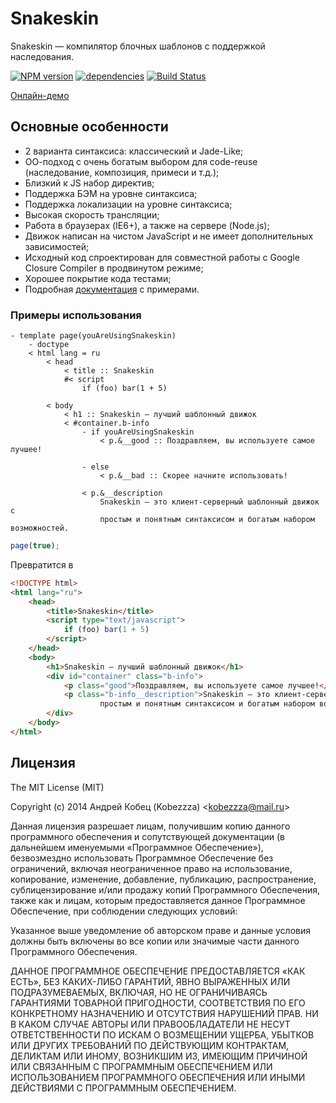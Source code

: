 # Snakeskin

Snakeskin — компилятор блочных шаблонов c поддержкой наследования.

[![NPM version](https://badge.fury.io/js/snakeskin.svg)](http://badge.fury.io/js/snakeskin)
[![dependencies](https://david-dm.org/kobezzza/snakeskin.png)](https://david-dm.org/kobezzza/snakeskin)
[![Build Status](https://travis-ci.org/kobezzza/Snakeskin.svg?branch=master)](https://travis-ci.org/kobezzza/Snakeskin)

[Онлайн-демо](http://jsfiddle.net/kobezzza/NAPWB/10/)

## Основные особенности

* 2 варианта синтаксиса: классический и Jade-Like;
* ОО-подход с очень богатым выбором для code-reuse (наследование, композиция, примеси и т.д.);
* Близкий к JS набор директив;
* Поддержка БЭМ на уровне синтаксиса;
* Поддержка локализации на уровне синтаксиса;
* Высокая скорость трансляции;
* Работа в браузерах (IE6+), а также на сервере (Node.js);
* Движок написан на чистом JavaScript и не имеет дополнительных зависимостей;
* Исходный код спроектирован для совместной работы с Google Closure Compiler в продвинутом режиме;
* Хорошее покрытие кода тестами;
* Подробная [документация](https://github.com/kobezzza/Snakeskin/wiki) с примерами.

### Примеры использования

```
- template page(youAreUsingSnakeskin)
	- doctype
	< html lang = ru
		< head
			< title :: Snakeskin
			#< script
				if (foo) bar(1 + 5)
		
		< body
			< h1 :: Snakeskin — лучший шаблонный движок
			< #container.b-info
				- if youAreUsingSnakeskin
					< p.&__good :: Поздравляем, вы используете самое лучшее!
				
				- else
					< p.&__bad :: Скорее начните использовать!
				
				< p.&__description
					Snakeskin — это клиент-серверный шаблонный движок с 
					простым и понятным синтаксисом и богатым набором возможностей.
```

```js
page(true);
```

Превратится в

```html
<!DOCTYPE html>
<html lang="ru">
	<head>
		<title>Snakeskin</title>
		<script type="text/javascript">
			if (foo) bar(1 + 5)
		</script>
	</head>
	<body>
		<h1>Snakeskin — лучший шаблонный движок</h1>
		<div id="container" class="b-info">
			<p class="good">Поздравляем, вы используете самое лучшее!</p>
			<p class="b-info__description">Snakeskin — это клиент-серверный шаблонный движок с 
					простым и понятным синтаксисом и богатым набором возможностей.</p>
		</div>
	</body>
</html>
```

## Лицензия

The MIT License (MIT)

Copyright (c) 2014 Андрей Кобец (Kobezzza) <<kobezzza@mail.ru>>

Данная лицензия разрешает лицам, получившим копию данного программного обеспечения и
сопутствующей документации (в дальнейшем именуемыми «Программное Обеспечение»),
безвозмездно использовать Программное Обеспечение без ограничений, включая неограниченное право на использование,
копирование, изменение, добавление, публикацию, распространение, сублицензирование и/или
продажу копий Программного Обеспечения, также как и лицам, которым предоставляется данное
Программное Обеспечение, при соблюдении следующих условий:

Указанное выше уведомление об авторском праве и данные условия должны быть включены во все копии или
значимые части данного Программного Обеспечения.

ДАННОЕ ПРОГРАММНОЕ ОБЕСПЕЧЕНИЕ ПРЕДОСТАВЛЯЕТСЯ «КАК ЕСТЬ», БЕЗ КАКИХ-ЛИБО ГАРАНТИЙ, ЯВНО ВЫРАЖЕННЫХ ИЛИ ПОДРАЗУМЕВАЕМЫХ,
ВКЛЮЧАЯ, НО НЕ ОГРАНИЧИВАЯСЬ ГАРАНТИЯМИ ТОВАРНОЙ ПРИГОДНОСТИ, СООТВЕТСТВИЯ ПО ЕГО КОНКРЕТНОМУ НАЗНАЧЕНИЮ И
ОТСУТСТВИЯ НАРУШЕНИЙ ПРАВ. НИ В КАКОМ СЛУЧАЕ АВТОРЫ ИЛИ ПРАВООБЛАДАТЕЛИ НЕ НЕСУТ ОТВЕТСТВЕННОСТИ ПО ИСКАМ О
ВОЗМЕЩЕНИИ УЩЕРБА, УБЫТКОВ ИЛИ ДРУГИХ ТРЕБОВАНИЙ ПО ДЕЙСТВУЮЩИМ КОНТРАКТАМ, ДЕЛИКТАМ ИЛИ ИНОМУ, ВОЗНИКШИМ ИЗ,
ИМЕЮЩИМ ПРИЧИНОЙ ИЛИ СВЯЗАННЫМ С ПРОГРАММНЫМ ОБЕСПЕЧЕНИЕМ ИЛИ ИСПОЛЬЗОВАНИЕМ ПРОГРАММНОГО ОБЕСПЕЧЕНИЯ ИЛИ
ИНЫМИ ДЕЙСТВИЯМИ С ПРОГРАММНЫМ ОБЕСПЕЧЕНИЕМ.
